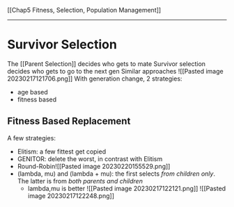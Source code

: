 [[Chap5 Fitness, Selection, Population Management]]
****
# Survivor Selection
The [[Parent Selection]] decides who gets to mate
Survivor selection decides who gets to go to the next gen
Similar approaches
![[Pasted image 20230217121706.png]]
With generation change, 2 strategies:
- age based
- fitness based
## Fitness Based Replacement
A few strategies:
- Elitism: a few fittest get copied
- GENITOR: delete the worst, in contrast with Elitism
- Round-Robin![[Pasted image 20230220155529.png]]
- (lambda, mu) and (lambda + mu): the first selects _from children only_. The latter is from _both parents and children_
	- lambda,mu is better
![[Pasted image 20230217122121.png]]
![[Pasted image 20230217122248.png]]

